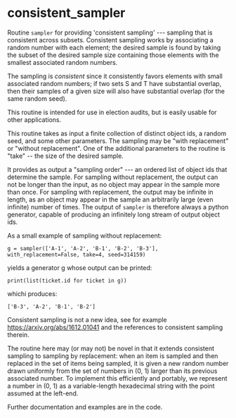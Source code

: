 # consistent_sampler
Routine ``sampler`` for providing 'consistent sampling' --- sampling that is
consistent across subsets.  Consistent sampling works by associating a random number with
each element; the desired sample is found by taking the subset of the desired sample size
containing those elements with the smallest associated random numbers.  

The sampling is *consistent* since it consistently favors elements with small associated
random numbers; if two sets S and T have substantial overlap, then their samples of a given 
size will also have substantial overlap (for the same random seed).

This routine is intended for use in election audits, but is easily usable for other applications.

This routine takes as input a finite collection of distinct object ids, a random seed, and
some other parameters.  The sampling may be "with replacement" or "without replacement".
One of the additional parameters to the routine is "take" -- the size of the desired
sample.

It provides as output a "sampling order" --- an ordered list of object ids that determine
the sample.  For sampling without replacement, the output can not be longer than the input, as no
object may appear in the sample more than once.  For sampling with replacement, the output 
may be infinite in length, as an object may appear in the sample an arbitrarily large 
(even infinite) number of times.  The output of ``sampler`` is therefore always a python 
generator, capable of producing an infinitely long stream of output object ids.

As a small example of sampling without replacement:

    g = sampler(['A-1', 'A-2', 'B-1', 'B-2', 'B-3'], with_replacement=False, take=4, seed=314159)
  
yields a generator g whose output can be printed:

    print(list(ticket.id for ticket in g))
   
whichi produces:

    ['B-3', 'A-2', 'B-1', 'B-2']
    
Consistent sampling is not a new idea, see for example
https://arxiv.org/abs/1612.01041
and the references to consistent sampling therein.

The routine here may (or may not) be novel in that it extends consistent
sampling to sampling by replacement: when an item is sampled and then replaced
in the set of items being sampled, it is given a new random number drawn uniformly
from the set of numbers in (0, 1) larger than its previous associated number.
To implement this efficiently and portably, we represent a number in (0, 1) as
a variable-length hexadecimal string with the point assumed at the left-end.   

Further documentation and examples are in the code.
